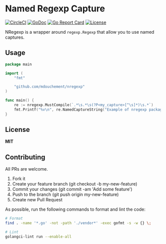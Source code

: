 # Named Regexp Capture

[![CircleCI](https://circleci.com/gh/mdouchement/nregexp.svg?style=shield)](https://circleci.com/gh/mdouchement/nregexp)
[![GoDoc](https://img.shields.io/badge/godoc-reference-blue.svg)](https://godoc.org/github.com/mdouchement/nregexp)
[![Go Report Card](https://goreportcard.com/badge/github.com/mdouchement/nregexp)](https://goreportcard.com/report/github.com/mdouchement/nregexp)
[![License](https://img.shields.io/github/license/mdouchement/nregexp.svg)](http://opensource.org/licenses/MIT)

NRegexp is a wrapper around `regexp.Regexp` that allow you to use named captures.

## Usage

```go
package main

import (
	"fmt"

	"github.com/mdouchement/nregexp"
)

func main() {
	re := nregexp.MustCompile(`.*\s.*\s(?P<my_capture>[^\s]*)\s.*`)
	fmt.Printf("%v\n", re.NamedCaptureString("Example of nregexp package"))
}
```

## License

**MIT**


## Contributing

All PRs are welcome.

1. Fork it
2. Create your feature branch (git checkout -b my-new-feature)
3. Commit your changes (git commit -am 'Add some feature')
5. Push to the branch (git push origin my-new-feature)
6. Create new Pull Request

As possible, run the following commands to format and lint the code:

```sh
# Format
find . -name '*.go' -not -path './vendor*' -exec gofmt -s -w {} \;

# Lint
golangci-lint run --enable-all
```
